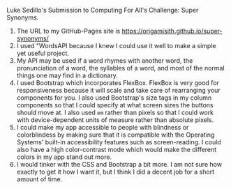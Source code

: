 Luke Sedillo's Submission to Computing For All's Challenge: Super Synonyms.
1) The URL to my GitHub-Pages site is https://origamisith.github.io/super-synonyms/
2) I used "WordsAPI because I knew I could use it well to make a simple yet useful project.
3) My API may be used if a word rhymes with another word, the pronunciation of a word, the syllables of a word, and most of the normal things one may find in a dictionary.
4) I used Bootstrap which incorporates FlexBox. FlexBox is very good for responsiveness because it will scale and
take care of rearranging your components for you. I also used Bootstrap's size tags in my column components
   so that I could specify at what screen sizes the buttons should move at. I also used `em` rather than pixels
   so that I could work with device-dependent units of measure rather than absolute pixels.
5) I could make my app accessible to people with blindness or colorblindess by making sure that it is compatible
with the Operating Systems' built-in accessibility features such as screen-reading. I could also have a high 
   color-contrast mode which would make the different colors in my app stand out more.
6) I would tinker with the CSS and Bootstrap a bit more. I am not sure how exactly to get it how I want it,  but
I think I did a decent job for a short amount of time. 
